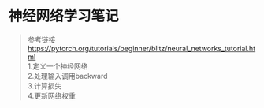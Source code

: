 # 神经网络学习笔记
>参考链接<https://pytorch.org/tutorials/beginner/blitz/neural_networks_tutorial.html><br>
>1.定义一个神经网络<br>
>2.处理输入调用backward<br>
>3.计算损失<br>
>4.更新网络权重<br>
